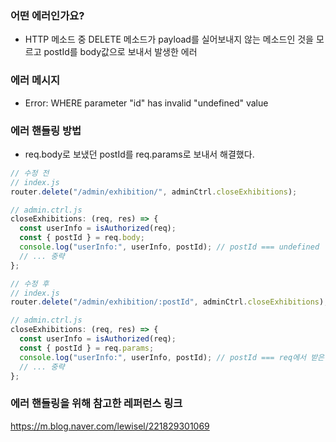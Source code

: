 ### **어떤 에러인가요?**

- HTTP 메소드 중 DELETE 메소드가 payload를 실어보내지 않는 메소드인 것을 모르고 postId를 body값으로 보내서 발생한 에러

### **에러 메시지**

- Error: WHERE parameter "id" has invalid "undefined" value

### **에러 핸들링 방법**

- req.body로 보냈던 postId를 req.params로 보내서 해결했다.

```js
// 수정 전
// index.js
router.delete("/admin/exhibition/", adminCtrl.closeExhibitions);

// admin.ctrl.js
closeExhibitions: (req, res) => {
  const userInfo = isAuthorized(req);
  const { postId } = req.body;
  console.log("userInfo:", userInfo, postId); // postId === undefined
  // ... 중략
};

// 수정 후
// index.js
router.delete("/admin/exhibition/:postId", adminCtrl.closeExhibitions);

// admin.ctrl.js
closeExhibitions: (req, res) => {
  const userInfo = isAuthorized(req);
  const { postId } = req.params;
  console.log("userInfo:", userInfo, postId); // postId === req에서 받은 postId
  // ... 중략
};
```

### **에러 핸들링을 위해 참고한 레퍼런스 링크**

https://m.blog.naver.com/lewisel/221829301069
